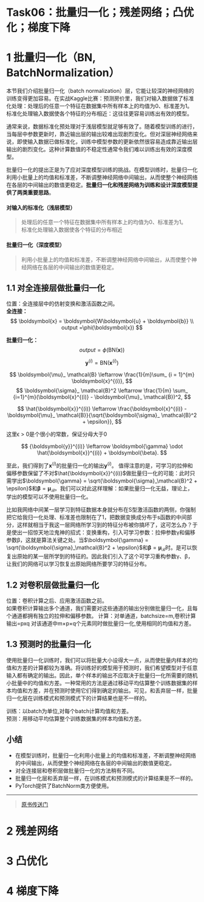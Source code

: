 Task06：批量归一化；残差网络；凸优化；梯度下降
==========================================

# 1 批量归一化（BN, BatchNormalization）

本节我们介绍批量归一化（batch normalization）层，它能让较深的神经网络的训练变得更加容易。在实战Kaggle比赛：预测房价里，我们对输入数据做了标准化处理：处理后的任意一个特征在数据集中所有样本上的均值为0、标准差为1。标准化处理输入数据使各个特征的分布相近：这往往更容易训练出有效的模型。

通常来说，数据标准化预处理对于浅层模型就足够有效了。随着模型训练的进行，当每层中参数更新时，靠近输出层的输出较难出现剧烈变化。但对深层神经网络来说，即使输入数据已做标准化，训练中模型参数的更新依然很容易造成靠近输出层输出的剧烈变化。这种计算数值的不稳定性通常令我们难以训练出有效的深度模型。

批量归一化的提出正是为了应对深度模型训练的挑战。在模型训练时，批量归一化利用小批量上的均值和标准差，不断调整神经网络中间输出，从而使整个神经网络在各层的中间输出的数值更稳定。**批量归一化和残差网络为训练和设计深度模型提供了两类重要思路**。

#### 对输入的标准化（浅层模型）
> 处理后的任意一个特征在数据集中所有样本上的均值为0、标准差为1。  
> 标准化处理输入数据使各个特征的分布相近

#### 批量归一化（深度模型）
> 利用小批量上的均值和标准差，不断调整神经网络中间输出，从而使整个神经网络在各层的中间输出的数值更稳定。
 
## 1.1 对全连接层做批量归一化
位置：全连接层中的仿射变换和激活函数之间。  
**全连接：**  
$$
\boldsymbol{x} = \boldsymbol{W\boldsymbol{u} + \boldsymbol{b}} \\
 output =\phi(\boldsymbol{x})
 $$   


**批量归一化：**
$$ 
output=\phi(\text{BN}(\boldsymbol{x}))$$


$$
\boldsymbol{y}^{(i)} = \text{BN}(\boldsymbol{x}^{(i)})
$$


$$
\boldsymbol{\mu}_ \mathcal{B} \leftarrow \frac{1}{m}\sum_ {i = 1}^{m} \boldsymbol{x}^{(i)},
$$ 
$$
\boldsymbol{\sigma}_ \mathcal{B}^2 \leftarrow \frac{1}{m} \sum_ {i=1}^{m}(\boldsymbol{x}^{(i)} - \boldsymbol{\mu}_ \mathcal{B})^2,
$$


$$
\hat{\boldsymbol{x}}^{(i)} \leftarrow \frac{\boldsymbol{x}^{(i)} - \boldsymbol{\mu}_ \mathcal{B}}{\sqrt{\boldsymbol{\sigma}_ \mathcal{B}^2 + \epsilon}},
$$

这⾥ϵ > 0是个很小的常数，保证分母大于0


$$
{\boldsymbol{y}}^{(i)} \leftarrow \boldsymbol{\gamma} \odot
\hat{\boldsymbol{x}}^{(i)} + \boldsymbol{\beta}.
$$

至此，我们得到了$\boldsymbol{x}^{(i)}$的批量归一化的输出$\boldsymbol{y}^{(i)}$。
值得注意的是，可学习的拉伸和偏移参数保留了不对$\hat{\boldsymbol{x}}^{(i)}$做批量归一化的可能：此时只需学出$\boldsymbol{\gamma} = \sqrt{\boldsymbol{\sigma}_\mathcal{B}^2 + \epsilon}$和$\boldsymbol{\beta} = \boldsymbol{\mu}_\mathcal{B}$。我们可以对此这样理解：如果批量归一化无益，理论上，学出的模型可以不使用批量归一化。

比如我网络中间某一层学习到特征数据本身就分布在S型激活函数的两侧，你强制把它给我归一化处理、标准差也限制在了1，把数据变换成分布于s函数的中间部分，这样就相当于我这一层网络所学习到的特征分布被你搞坏了，这可怎么办？于是使出一招惊天地泣鬼神的招式：变换重构，引入可学习参数：拉伸参数γ和偏移参数β，这就是算法关键之处。当$\boldsymbol{\gamma} = \sqrt{\boldsymbol{\sigma}_\mathcal{B}^2 + \epsilon}$和$\boldsymbol{\beta} = \boldsymbol{\mu}_\mathcal{B}$时。是可以恢复出原始的某一层所学到的特征的。因此我们引入了这个可学习重构参数γ、β，让我们的网络可以学习恢复出原始网络所要学习的特征分布。

## 1.2 对卷积层做批量归⼀化
位置：卷积计算之后、应⽤激活函数之前。  
如果卷积计算输出多个通道，我们需要对这些通道的输出分别做批量归一化，且每个通道都拥有独立的拉伸和偏移参数。
计算：对单通道，batchsize=m,卷积计算输出=pxq
对该通道中m×p×q个元素同时做批量归一化,使用相同的均值和方差。

## 1.3 预测时的批量归⼀化
使用批量归一化训练时，我们可以将批量大小设得大一点，从而使批量内样本的均值和方差的计算都较为准确。将训练好的模型用于预测时，我们希望模型对于任意输入都有确定的输出。因此，单个样本的输出不应取决于批量归一化所需要的随机小批量中的均值和方差。一种常用的方法是通过移动平均估算整个训练数据集的样本均值和方差，并在预测时使用它们得到确定的输出。可见，和丢弃层一样，批量归一化层在训练模式和预测模式下的计算结果也是不一样的。

训练：以batch为单位,对每个batch计算均值和方差。  
预测：用移动平均估算整个训练数据集的样本均值和方差。


## 小结

* 在模型训练时，批量归一化利用小批量上的均值和标准差，不断调整神经网络的中间输出，从而使整个神经网络在各层的中间输出的数值更稳定。
* 对全连接层和卷积层做批量归一化的方法稍有不同。
* 批量归一化层和丢弃层一样，在训练模式和预测模式的计算结果是不一样的。
* PyTorch提供了BatchNorm类方便使用。

-----------
> [原书传送门](https://zh.d2l.ai/chapter_convolutional-neural-networks/batch-norm.html)







# 2 残差网络


# 3 凸优化


# 4 梯度下降
